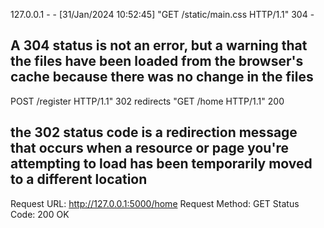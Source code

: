 127.0.0.1 - - [31/Jan/2024 10:52:45] "GET /static/main.css HTTP/1.1" 304 -

## A 304 status is not an error, but a warning that the files have been loaded from the browser's cache because there was no change in the files

POST /register HTTP/1.1" 302
redirects
"GET /home HTTP/1.1" 200

## the 302 status code is a redirection message that occurs when a resource or page you're attempting to load has been temporarily moved to a different location

Request URL:
http://127.0.0.1:5000/home
Request Method:
GET
Status Code:
200 OK
